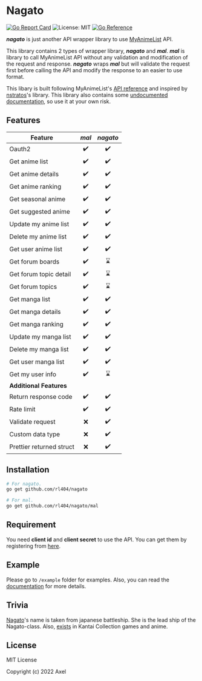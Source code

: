 # Nagato

[![Go Report Card](https://goreportcard.com/badge/github.com/rl404/nagato)](https://goreportcard.com/report/github.com/rl404/nagato)
![License: MIT](https://img.shields.io/github/license/rl404/nagato.svg)
[![Go Reference](https://pkg.go.dev/badge/github.com/rl404/nagato.svg)](https://pkg.go.dev/github.com/rl404/nagato)

**_nagato_** is just another API wrapper library to use [MyAnimeList](https://myanimelist.net/) API.

This library contains 2 types of wrapper library, **_nagato_** and **_mal_**.
**_mal_** is library to call MyAnimeList API without any validation and modification of the request and response. **_nagato_** wraps **_mal_** but will validate the request first before calling the API and modify the response to an easier to use format.

This libary is built following MyAnimeList's [API reference](https://myanimelist.net/apiconfig/references/api/v2) and inspired by [nstratos](https://github.com/nstratos/go-myanimelist)'s library. This library also contains some [undocumented documentation](https://myanimelist.net/forum/?topicid=2006357), so use it at your own risk.

## Features

| Feature | **_mal_** | **_nagato_** |
| --- | :---: | :---: |
| Oauth2 | :heavy_check_mark: | :heavy_check_mark: |
| Get anime list | :heavy_check_mark: | :heavy_check_mark: |
| Get anime details | :heavy_check_mark: | :heavy_check_mark: |
| Get anime ranking | :heavy_check_mark: | :heavy_check_mark: |
| Get seasonal anime | :heavy_check_mark: | :heavy_check_mark: |
| Get suggested anime | :heavy_check_mark: | :heavy_check_mark: |
| Update my anime list | :heavy_check_mark: | :heavy_check_mark: |
| Delete my anime list | :heavy_check_mark: | :heavy_check_mark: |
| Get user anime list | :heavy_check_mark: | :heavy_check_mark: |
| Get forum boards | :heavy_check_mark: | :hourglass: |
| Get forum topic detail |  :heavy_check_mark: | :hourglass: |
| Get forum topics | :heavy_check_mark: | :hourglass: |
| Get manga list | :heavy_check_mark: | :heavy_check_mark: |
| Get manga details | :heavy_check_mark: | :heavy_check_mark: |
| Get manga ranking | :heavy_check_mark: | :heavy_check_mark: |
| Update my manga list | :heavy_check_mark: | :heavy_check_mark: |
| Delete my manga list | :heavy_check_mark: | :heavy_check_mark: |
| Get user manga list | :heavy_check_mark: | :heavy_check_mark: |
| Get my user info | :heavy_check_mark: | :hourglass: |
| **Additional Features** |
| Return response code | :heavy_check_mark: | :heavy_check_mark: |
| Rate limit | :heavy_check_mark: | :heavy_check_mark: |
| Validate request | :x: | :heavy_check_mark: |
| Custom data type | :x: | :heavy_check_mark: |
| Prettier returned struct | :x: | :heavy_check_mark: |

## Installation

```sh
# For nagato.
go get github.com/rl404/nagato

# For mal.
go get github.com/rl404/nagato/mal
```

## Requirement

You need **client id** and **client secret** to use the API. You can get them by
registering from [here](https://myanimelist.net/apiconfig).

## Example

Please go to `/example` folder for examples. Also, you can read the [documentation](https://pkg.go.dev/github.com/rl404/nagato) for more details.

## Trivia

[Nagato](https://en.wikipedia.org/wiki/Japanese_battleship_Nagato)'s name is taken from japanese battleship. She is the lead ship of the Nagato-class. Also, [exists](https://en.kancollewiki.net/Nagato) in Kantai Collection games and anime.

## License

MIT License

Copyright (c) 2022 Axel
